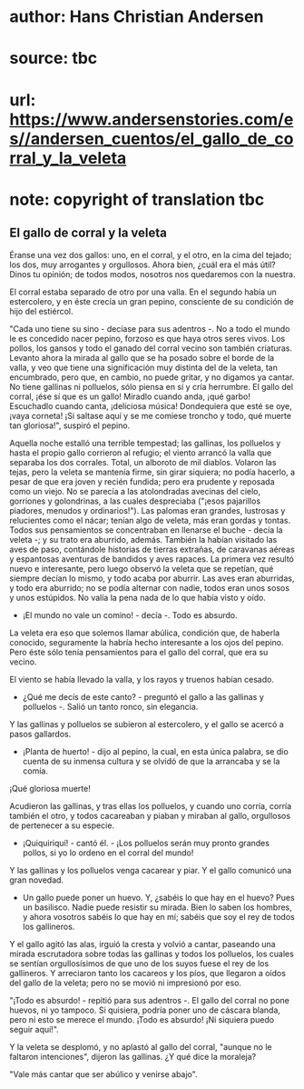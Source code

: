 # author: Hans Christian Andersen
# source: tbc
# url: https://www.andersenstories.com/es//andersen_cuentos/el_gallo_de_corral_y_la_veleta
# note: copyright of translation tbc

## El gallo de corral y la veleta 

Éranse una vez dos gallos: uno, en el corral, y el otro, en la cima del
tejado; los dos, muy arrogantes y orgullosos. Ahora bien, ¿cuál era el
más útil? Dinos tu opinión; de todos modos, nosotros nos quedaremos con
la nuestra.

El corral estaba separado de otro por una valla. En el segundo había un
estercolero, y en éste crecía un gran pepino, consciente de su condición
de hijo del estiércol.

"Cada uno tiene su sino - decíase para sus adentros -. No a todo el
mundo le es concedido nacer pepino, forzoso es que haya otros seres
vivos. Los pollos, los gansos y todo el ganado del corral vecino son
también criaturas. Levanto ahora la mirada al gallo que se ha posado
sobre el borde de la valla, y veo que tiene una significación muy
distinta del de la veleta, tan encumbrado, pero que, en cambio, no puede
gritar, y no digamos ya cantar. No tiene gallinas ni polluelos, sólo
piensa en sí y cría herrumbre. El gallo del corral, ¡ése sí que es un
gallo! Miradlo cuando anda, ¡qué garbo! Escuchadlo cuando canta,
¡deliciosa música! Dondequiera que esté se oye, ¡vaya corneta! ¡Si
saltase aquí y se me comiese troncho y todo, qué muerte tan gloriosa!",
suspiró el pepino.

Aquella noche estalló una terrible tempestad; las gallinas, los
polluelos y hasta el propio gallo corrieron al refugio; el viento
arrancó la valla que separaba los dos corrales. Total, un alboroto de
mil diablos. Volaron las tejas, pero la veleta se mantenía firme, sin
girar siquiera; no podía hacerlo, a pesar de que era joven y recién
fundida; pero era prudente y reposada como un viejo. No se parecía a las
atolondradas avecinas del cielo, gorriones y golondrinas, a las cuales
despreciaba ("¡esos pajarillos piadores, menudos y ordinarios!"). Las
palomas eran grandes, lustrosas y relucientes como el nácar; tenían algo
de veleta, más eran gordas y tontas. Todos sus pensamientos se
concentraban en llenarse el buche - decía la veleta -; y su trato era
aburrido, además. También la habían visitado las aves de paso,
contándole historias de tierras extrañas, de caravanas aéreas y
espantosas aventuras de bandidos y aves rapaces. La primera vez resultó
nuevo e interesante, pero luego observó la veleta que se repetían, qué
siempre decían lo mismo, y todo acaba por aburrir. Las aves eran
aburridas, y todo era aburrido; no se podía alternar con nadie, todos
eran unos sosos y unos estúpidos. No valía la pena nada de lo que había
visto y oído.

- ¡El mundo no vale un comino! - decía -. Todo es absurdo.

La veleta era eso que solemos llamar abúlica, condición que, de haberla
conocido, seguramente la habría hecho interesante a los ojos del pepino.
Pero éste sólo tenía pensamientos para el gallo del corral, que era su
vecino.

El viento se había llevado la valla, y los rayos y truenos habían
cesado.

- ¿Qué me decís de este canto? - preguntó el gallo a las gallinas y
polluelos -. Salió un tanto ronco, sin elegancia.

Y las gallinas y polluelos se subieron al estercolero, y el gallo se
acercó a pasos gallardos.

- ¡Planta de huerto! - dijo al pepino, la cual, en esta única palabra,
se dio cuenta de su inmensa cultura y se olvidó de que la arrancaba y se
la comía.

¡Qué gloriosa muerte!

Acudieron las gallinas, y tras ellas los polluelos, y cuando uno corría,
corría también el otro, y todos cacareaban y piaban y miraban al gallo,
orgullosos de pertenecer a su especie.

- ¡Quiquiriquí! - cantó él. - ¡Los polluelos serán muy pronto grandes
pollos, si yo lo ordeno en el corral del mundo!

Y las gallinas y los polluelos venga cacarear y piar. Y el gallo
comunicó una gran novedad.

- Un gallo puede poner un huevo. Y, ¿sabéis lo que hay en el huevo?
Pues un basilisco. Nadie puede resistir su mirada. Bien lo saben los
hombres, y ahora vosotros sabéis lo que hay en mí; sabéis que soy el rey
de todos los gallineros.

Y el gallo agitó las alas, irguió la cresta y volvió a cantar, paseando
una mirada escrutadora sobre todas las gallinas y todos los polluelos,
los cuales se sentían orgullosísimos de que uno de los suyos fuese el
rey de los gallineros. Y arreciaron tanto los cacareos y los píos, que
llegaron a oídos del gallo de la veleta; pero no se movió ni impresionó
por eso.

"¡Todo es absurdo! - repitió para sus adentros -. El gallo del corral
no pone huevos, ni yo tampoco. Si quisiera, podría poner uno de cáscara
blanda, pero ni esto se merece el mundo. ¡Todo es absurdo! ¡Ni siquiera
puedo seguir aquí!".

Y la veleta se desplomó, y no aplastó al gallo del corral, "aunque no
le faltaron intenciones", dijeron las gallinas. ¿Y qué dice la
moraleja?

"Vale más cantar que ser abúlico y venirse abajo".

